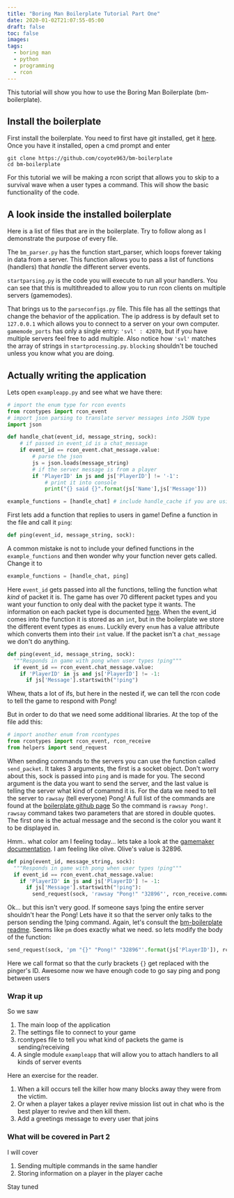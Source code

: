 ```yaml
---
title: "Boring Man Boilerplate Tutorial Part One"
date: 2020-01-02T21:07:55-05:00
draft: false
toc: false
images:
tags: 
  - boring man
  - python
  - programming
  - rcon
---
```

This tutorial will show you how to use the Boring Man Boilerplate (bm-boilerplate).

## Install the boilerplate ##
First install the boilerplate. You need to first have git installed, get it [here](https://git-scm.com/downloads). Once you have it installed, open a cmd prompt and enter
```
git clone https://github.com/coyote963/bm-boilerplate
cd bm-boilerplate
```

For this tutorial we will be making a rcon script that allows you to skip to a survival wave when a user types a command. This will show the basic functionality of the code.

## A look inside the installed boilerplate ##
Here is a list of files that are in the boilerplate. Try to follow along as I demonstrate the purpose of every file. 

The `bm_parser.py` has the function start_parser, which loops forever taking in data from a server. This function allows you to pass a list of functions (handlers) that *handle* the different server events.

`startparsing.py` is the code you will execute to run all your handlers. You can see that this is multithreaded to allow you to run rcon clients on multiple servers (gamemodes). 

That brings us to the `parseconfigs.py` file. This file has all the settings that change the behavior of the application. The ip address is by default set to `127.0.0.1` which allows you to connect to a server on your own computer. `gamemode_ports` has only a single entry: `'svl' : 42070`, but if you have multiple servers feel free to add multiple. Also notice how `'svl'` matches the array of strings in `startprocessing.py`. `blocking` shouldn't be touched unless you know what you are doing. 

## Actually writing the application ##

Lets open `exampleapp.py` and see what we have there:

```python
# import the enum type for rcon events
from rcontypes import rcon_event
# import json parsing to translate server messages into JSON type
import json

def handle_chat(event_id, message_string, sock):
    # if passed in event_id is a chat_message
    if event_id == rcon_event.chat_message.value:
        # parse the json
        js = json.loads(message_string)
        # if the server message is from a player
        if 'PlayerID' in js and js['PlayerID'] != '-1':
            # print it into console
            print("{} said {}".format(js['Name'],js['Message']))

example_functions = [handle_chat] # include handle_cache if you are using it
```

First lets add a function that replies to users in game! Define a function in the file and call it `ping`:

```python
def ping(event_id, message_string, sock): 
```

A common mistake is not to include your defined functions in the `example_functions` and then wonder why your function never gets called. Change it to

```python
example_functions = [handle_chat, ping]
```

Here `event_id` gets passed into all the functions, telling the function what *kind* of packet it is. The game has over 70 different packet types and you want your function to only deal with the packet type it wants. The information on each packet type is documented [here](https://github.com/Spasman/rcon_example). When the event_id comes into the function it is stored as an `int`, but in the boilerplate we store the different event types as `enums`. Luckily every `enum` has a value attribute which converts them into their `int` value. If the packet isn't a `chat_message` we don't do anything.

```python
def ping(event_id, message_string, sock):
  """Responds in game with pong when user types !ping"""
  if event_id == rcon_event.chat_message.value:
    if 'PlayerID' in js and js['PlayerID'] != -1:
      if js['Message'].startswith("!ping")
```

Whew, thats a lot of ifs, but here in the nested if, we can tell the rcon code to tell the game to respond with Pong!

But in order to do that we need some additional libraries. At the top of the file add this:

```python
# import another enum from rcontypes
from rcontypes import rcon_event, rcon_receive
from helpers import send_request
```

When sending commands to the servers you can use the function called `send_packet`. It takes 3 arguments, the first is a socket object. Don't worry about this, sock is passed into `ping` and is made for you. The second argument is the data you want to send the server, and the last value is telling the server what kind of comamnd it is. For the data we need to tell the server to `rawsay` (tell everyone) Pong! A full list of the commands are found at the [boilerplate github page](https://github.com/coyote963/bm-boilerplate) So the command is `rawsay Pong!`. `rawsay` command takes two parameters that are stored in double quotes. The first one is the actual message and the second is the color you want it to be displayed in. 

Hmm.. what color am I feeling today... lets take a look at the [gamemaker documentation](https://docs2.yoyogames.com/source/_build/3_scripting/4_gml_reference/drawing/colour/index.html). I am feeling like olive. Olive's value is 32896.

```python
def ping(event_id, message_string, sock):
  """Responds in game with pong when user types !ping"""
  if event_id == rcon_event.chat_message.value:
    if 'PlayerID' in js and js['PlayerID'] != -1:
      if js['Message'].startswith("!ping"):
        send_request(sock, 'rawsay "Pong!" "32896"', rcon_receive.command.value)
```

Ok... but this isn't very good. If someone says !ping the entire server shouldn't hear the Pong! Lets have it so that the server only talks to the person sending the !ping command. Again, let's consult the [bm-boilerplate readme](https://github.com/coyote963/bm-boilerplate). Seems like `pm` does exactly what we need. so lets modify the body of the function:

```python
send_request(sock, 'pm "{}" "Pong!" "32896"'.format(js['PlayerID']), rcon_receive.command.value)
```
Here we call format so that the curly brackets `{}` get replaced with the pinger's ID. Awesome now we have enough code to go say ping and pong between users

### Wrap it up ###

So we saw 

1. The main loop of the application
2. The settings file to connect to your game
3. rcontypes file to tell you what kind of packets the game is sending/receiving
4. A single module `exampleapp` that will allow you to attach handlers to all kinds of server events

Here an exercise for the reader. 

1. When a kill occurs tell the killer how many blocks away they were from the victim. 
2. Or when a player takes a player revive mission list out in chat who is the best player to revive and then kill them.
3. Add a greetings message to every user that joins

### What will be covered in Part 2 ###

I will cover 

1. Sending multiple commands in the same handler
2. Storing information on a player in the player cache

Stay tuned 